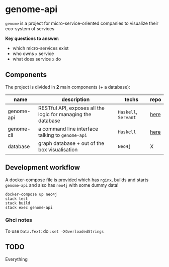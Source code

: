 # genome-api
`genome` is a project for micro-service-oriented companies to visualize their eco-system of services


**Key questions to answer**:
* which micro-services exist
* who owns `x` service
* what does service `x` do

## Components

The project is divided in **2** main components (+ a database):

| name | description | techs | repo
|---|---|---|---|
| genome-api | RESTful API, exposes all the logic for managing the database | `Haskell`, `Servant` | [here](https://github.com/dmateusp/genome-api) |
| genome-cli | a command line interface talking to `genome-api` | `Haskell` | [here](https://github.com/dmateusp/genome-cli) |
| database | graph database + out of the box visualisation | `Neo4j` | X |
 
## Development workflow

A docker-compose file is provided which has `nginx`, builds and starts `genome-api` and also has `neo4j` with some dummy data!

```
docker-compose up neo4j
stack test
stack build
stack exec genome-api
```

### Ghci notes
To use `Data.Text`: do `:set -XOverloadedStrings`
## TODO
Everything